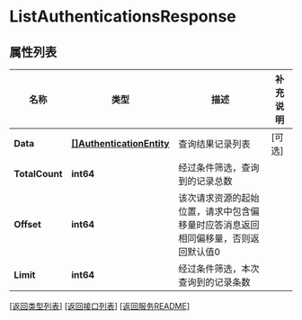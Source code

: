 # ListAuthenticationsResponse

## 属性列表

名称 | 类型 | 描述 | 补充说明
------------ | ------------- | ------------- | -------------
**Data** | [**[]AuthenticationEntity**](AuthenticationEntity.md) | 查询结果记录列表 | [可选] 
**TotalCount** | **int64** | 经过条件筛选，查询到的记录总数 | 
**Offset** | **int64** | 该次请求资源的起始位置，请求中包含偏移量时应答消息返回相同偏移量，否则返回默认值0 | 
**Limit** | **int64** | 经过条件筛选，本次查询到的记录条数 | 

[\[返回类型列表\]](README.md#类型列表)
[\[返回接口列表\]](README.md#接口列表)
[\[返回服务README\]](README.md)



